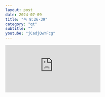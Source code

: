 ```yaml
---
layout: post
date: 2024-07-09
title: "눅 8:26-39"
category: "qt"
subtitle: ""
youtube: "jCadjQwYFcg"
---
```


<div class="youtube margin-large">
    <iframe src="https://www.youtube.com/embed/jCadjQwYFcg" title="YouTube video player" frameborder="0" allow="accelerometer; autoplay; clipboard-write; encrypted-media; gyroscope; picture-in-picture; web-share" allowfullscreen></iframe>
</div>

